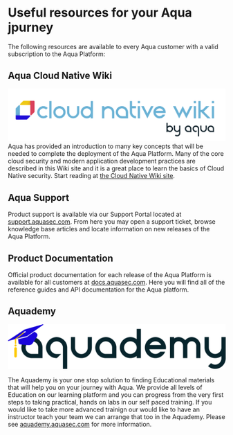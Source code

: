# Useful resources for your Aqua jpurney

The following resources are available to every Aqua customer with a valid subscription to the Aqua Platform:

## Aqua Cloud Native Wiki

![Aqua Cloud Native](../image/wiki-site.png)
Aqua has provided an introduction to many key concepts that will be needed to complete the deployment of the Aqua Platform. Many of the core cloud security and modern application development practices are described in this Wiki site and it is a great place to learn the basics of Cloud Native security. Start reading at [the Cloud Native Wiki site](https://www.aquasec.com/cloud-native-academy/cspm/cloud-security/).

## Aqua Support

Product support is available via our Support Portal located at [support.aquasec.com](https://support.aquasec.com). From here you may open a support ticket, browse knowledge base articles and locate information on new releases of the Aqua Platform. 

## Product Documentation

Official product documentation for each release of the Aqua Platform is available for all customers at [docs.aquasec.com](https://docs.aquasec.com). Here you will find all of the reference guides and  API documentation for the Aqua platform. 

## Aquademy

![Aqua Aquademy](../image/aquademy.png)

The Aquademy is your one stop solution to finding Educational materials that will help you on your journey with Aqua. We provide all levels of Education on our learning platform and you can progress from the very first steps to taking practical, hands on labs in our self paced training. If you would like to take more advanced trainign our would like to have an instructor teach your team we can arrange that too in the Aquademy. Please see [aquademy.aquasec.com](https://aquademy.aquasec.com) for more information. 